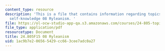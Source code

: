 ```yaml
---
content_type: resource
description: 'This is a file that contains information regarding topics in epistemology:
  self-knowledge 08 Ryleanism. '
file: https://ol-ocw-studio-app-qa.s3.amazonaws.com/courses/24-805-topics-in-epistemology-self-knowledge-fall-2015/1ac9b7e206565429cc663cee7adc0a27_MIT24_805F15_08Rylea.pdf
file_type: application/pdf
resourcetype: Document
title: 24.805F15 08 Ryleanism
uid: 1ac9b7e2-0656-5429-cc66-3cee7adc0a27
---
```

